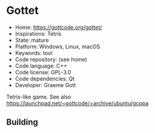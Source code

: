 # Gottet

- Home: https://gottcode.org/gottet/
- Inspirations: Tetris
- State: mature
- Platform: Windows, Linux, macOS
- Keywords: tool
- Code repository: (see home)
- Code language: C++
- Code license: GPL-3.0
- Code dependencies: Qt
- Developer: Graeme Gott

Tetris-like game.
See also https://launchpad.net/~gottcode/+archive/ubuntu/gcppa

## Building
